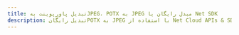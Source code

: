 ---title: تبدیل پاورپوینت بهJPEG، POTX به JPEG مبدل رایگان یا Net SDKdescription: تبدیل رایگانPOTX به JPEG با استفاده از Net Cloud APIs & SDK. همچنین اسناد Microsoft PowerPoint را در Cloud ایجاد، ویرایش و رندر کنید.---